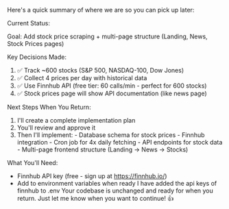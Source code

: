  Here's a quick summary of where we are so you can pick up later:

  Current Status:

  Goal: Add stock price scraping + multi-page structure (Landing, News, Stock Prices pages)

  Key Decisions Made:
  1. ✅ Track ~600 stocks (S&P 500, NASDAQ-100, Dow Jones)
  2. ✅ Collect 4 prices per day with historical data
  3. ✅ Use Finnhub API (free tier: 60 calls/min - perfect for 600 stocks)
  4. ✅ Stock prices page will show API documentation (like news page)

  Next Steps When You Return:
  1. I'll create a complete implementation plan
  2. You'll review and approve it
  3. Then I'll implement:
    - Database schema for stock prices
    - Finnhub integration
    - Cron job for 4x daily fetching
    - API endpoints for stock data
    - Multi-page frontend structure (Landing → News → Stocks)

  What You'll Need:
  - Finnhub API key (free - sign up at https://finnhub.io/)
  - Add to environment variables when ready
I have added the api keys of finnhub to .env
  Your codebase is unchanged and ready for when you return. Just let me know when you want to continue! 👍
